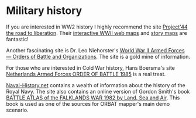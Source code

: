 # Military history

If you are interested in WW2 history I highly recommend the
site [Project'44 the road to liberation](https://www.project44.ca/). Their [interactive
WWII web maps](https://map.project44.ca/) and [story maps](https://map.project44.ca/story-maps) are fantastic!

Another fascinating site is Dr. Leo
Niehorster's [World War II Armed Forces — Orders of Battle and Organizations](http://niehorster.org/). The site
is a gold mine of information.

For those who are interested in Cold War history, Hans Boersma's
site [Netherlands Armed Forces ORDER OF BATTLE 1985](https://www.orbat85.nl/) is a
real treat.

[Naval-History.net](https://www.naval-history.net/index.htm) contains a wealth of information about the history of the
Royal Navy. The site also contains an online
version of Gordon Smith's
book [BATTLE ATLAS of the FALKLANDS WAR 1982 by Land, Sea and Air](https://www.naval-history.net/NAVAL1982FALKLANDS.htm).
This book is used as one of
the sources for ORBAT mapper's main demo scenario.
